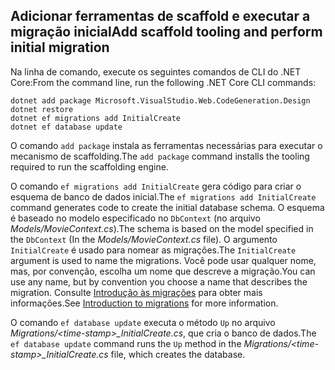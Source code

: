 <a name="cli"></a>
## <a name="add-scaffold-tooling-and-perform-initial-migration"></a><span data-ttu-id="2ed69-101">Adicionar ferramentas de scaffold e executar a migração inicial</span><span class="sxs-lookup"><span data-stu-id="2ed69-101">Add scaffold tooling and perform initial migration</span></span>

<span data-ttu-id="2ed69-102">Na linha de comando, execute os seguintes comandos de CLI do .NET Core:</span><span class="sxs-lookup"><span data-stu-id="2ed69-102">From the command line, run the following .NET Core CLI commands:</span></span>

```console
dotnet add package Microsoft.VisualStudio.Web.CodeGeneration.Design
dotnet restore
dotnet ef migrations add InitialCreate
dotnet ef database update
```

<span data-ttu-id="2ed69-103">O comando `add package` instala as ferramentas necessárias para executar o mecanismo de scaffolding.</span><span class="sxs-lookup"><span data-stu-id="2ed69-103">The `add package` command installs the tooling required to run the scaffolding engine.</span></span>

<span data-ttu-id="2ed69-104">O comando `ef migrations add InitialCreate` gera código para criar o esquema de banco de dados inicial.</span><span class="sxs-lookup"><span data-stu-id="2ed69-104">The `ef migrations add InitialCreate` command generates code to create the initial database schema.</span></span> <span data-ttu-id="2ed69-105">O esquema é baseado no modelo especificado no `DbContext` (no arquivo *Models/MovieContext.cs*).</span><span class="sxs-lookup"><span data-stu-id="2ed69-105">The schema is based on the model specified in the `DbContext` (In the *Models/MovieContext.cs* file).</span></span> <span data-ttu-id="2ed69-106">O argumento `InitialCreate` é usado para nomear as migrações.</span><span class="sxs-lookup"><span data-stu-id="2ed69-106">The `InitialCreate` argument is used to name the migrations.</span></span> <span data-ttu-id="2ed69-107">Você pode usar qualquer nome, mas, por convenção, escolha um nome que descreve a migração.</span><span class="sxs-lookup"><span data-stu-id="2ed69-107">You can use any name, but by convention you choose a name that describes the migration.</span></span> <span data-ttu-id="2ed69-108">Consulte [Introdução às migrações](xref:data/ef-mvc/migrations#introduction-to-migrations) para obter mais informações.</span><span class="sxs-lookup"><span data-stu-id="2ed69-108">See [Introduction to migrations](xref:data/ef-mvc/migrations#introduction-to-migrations) for more information.</span></span>

<span data-ttu-id="2ed69-109">O comando `ef database update` executa o método `Up` no arquivo *Migrations/\<time-stamp>_InitialCreate.cs*, que cria o banco de dados.</span><span class="sxs-lookup"><span data-stu-id="2ed69-109">The `ef database update` command runs the `Up` method in the *Migrations/\<time-stamp>_InitialCreate.cs* file, which creates the database.</span></span>
